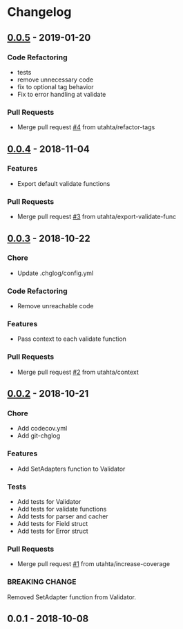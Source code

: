# Changelog

<a name="0.0.5"></a>
## [0.0.5] - 2019-01-20
### Code Refactoring
- tests
- remove unnecessary code
- fix to optional tag behavior
- Fix to error handling at validate

### Pull Requests
- Merge pull request [#4](https://github.com/utahta/go-validator/issues/4) from utahta/refactor-tags


<a name="0.0.4"></a>
## [0.0.4] - 2018-11-04
### Features
- Export default validate functions

### Pull Requests
- Merge pull request [#3](https://github.com/utahta/go-validator/issues/3) from utahta/export-validate-func


<a name="0.0.3"></a>
## [0.0.3] - 2018-10-22
### Chore
- Update .chglog/config.yml

### Code Refactoring
- Remove unreachable code

### Features
- Pass context to each validate function

### Pull Requests
- Merge pull request [#2](https://github.com/utahta/go-validator/issues/2) from utahta/context


<a name="0.0.2"></a>
## [0.0.2] - 2018-10-21
### Chore
- Add codecov.yml
- Add git-chglog

### Features
- Add SetAdapters function to Validator

### Tests
- Add tests for Validator
- Add tests for validate functions
- Add tests for parser and cacher
- Add tests for Field struct
- Add tests for Error struct

### Pull Requests
- Merge pull request [#1](https://github.com/utahta/go-validator/issues/1) from utahta/increase-coverage

### BREAKING CHANGE

Removed SetAdapter function from Validator.


<a name="0.0.1"></a>
## 0.0.1 - 2018-10-08
[0.0.5]: https://github.com/utahta/go-validator/compare/0.0.4...0.0.5
[0.0.4]: https://github.com/utahta/go-validator/compare/0.0.3...0.0.4
[0.0.3]: https://github.com/utahta/go-validator/compare/0.0.2...0.0.3
[0.0.2]: https://github.com/utahta/go-validator/compare/0.0.1...0.0.2
